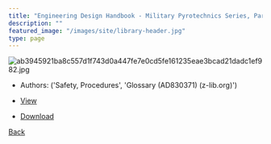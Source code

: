 ```yaml
---
title: "Engineering Design Handbook - Military Pyrotechnics Series, Part Two"
description: ""
featured_image: "/images/site/library-header.jpg"
type: page
---
```


![ab3945921ba8c557d1f743d0a447fe7e0cd5fe161235eae3bcad21dadc1ef982.jpg](https://drive.google.com/uc?export=view&id=1hFmyjy03q7rnyQVSe5kCLf-uK2LOaUlc)
* Authors: ('Safety, Procedures', 'Glossary (AD830371) (z-lib.org)')
* <a href="https://drive.google.com/uc?export=view&id=11Ys8CABh3RzrjPhvgYeNsljwQQ0P2HDE" target="_blank">View</a>

* [Download](https://drive.google.com/uc?export=download&id=11Ys8CABh3RzrjPhvgYeNsljwQQ0P2HDE)

[Back](/library/)

